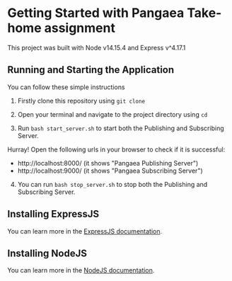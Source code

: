 # Getting Started with Pangaea Take-home assignment

This project was built with Node v14.15.4 and Express v^4.17.1

## Running and Starting the Application

You can follow these simple instructions

1. Firstly clone this repository using `git clone`

2. Open your terminal and navigate to the project directory using `cd`

3. Run `bash start_server.sh` to start both the Publishing and Subscribing Server.

Hurray! Open the following urls in your browser to check if it is successful:

- http://localhost:8000/ (it shows "Pangaea Publishing Server")
- http://localhost:9000/ (it shows "Pangaea Subscribing Server")

4. You can run `bash stop_server.sh` to stop both the Publishing and Subscribing Server.

## Installing ExpressJS

You can learn more in the [ExpressJS documentation](https://expressjs.com/).

## Installing NodeJS

You can learn more in the [NodeJS documentation](https://nodejs.org/en/).
